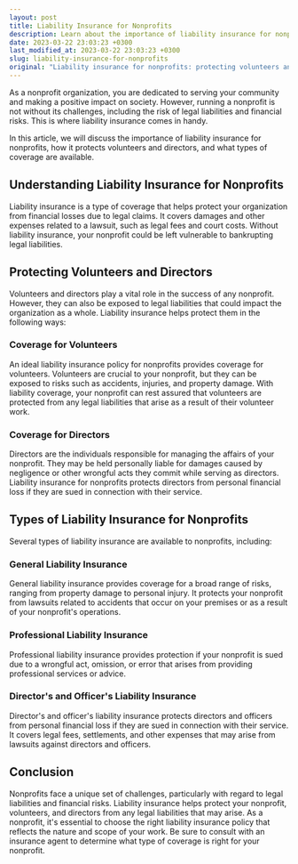 ```yaml
---
layout: post
title: Liability Insurance for Nonprofits
description: Learn about the importance of liability insurance for nonprofits and how it protects volunteers and directors from any legal liabilities and financial risks.
date: 2023-03-22 23:03:23 +0300
last_modified_at: 2023-03-22 23:03:23 +0300
slug: liability-insurance-for-nonprofits
original: "Liability insurance for nonprofits: protecting volunteers and directors"
---
```

As a nonprofit organization, you are dedicated to serving your community and making a positive impact on society. However, running a nonprofit is not without its challenges, including the risk of legal liabilities and financial risks. This is where liability insurance comes in handy. 

In this article, we will discuss the importance of liability insurance for nonprofits, how it protects volunteers and directors, and what types of coverage are available.

## Understanding Liability Insurance for Nonprofits

Liability insurance is a type of coverage that helps protect your organization from financial losses due to legal claims. It covers damages and other expenses related to a lawsuit, such as legal fees and court costs. Without liability insurance, your nonprofit could be left vulnerable to bankrupting legal liabilities.

## Protecting Volunteers and Directors

Volunteers and directors play a vital role in the success of any nonprofit. However, they can also be exposed to legal liabilities that could impact the organization as a whole. Liability insurance helps protect them in the following ways:

### Coverage for Volunteers

An ideal liability insurance policy for nonprofits provides coverage for volunteers. Volunteers are crucial to your nonprofit, but they can be exposed to risks such as accidents, injuries, and property damage. With liability coverage, your nonprofit can rest assured that volunteers are protected from any legal liabilities that arise as a result of their volunteer work.

### Coverage for Directors

Directors are the individuals responsible for managing the affairs of your nonprofit. They may be held personally liable for damages caused by negligence or other wrongful acts they commit while serving as directors. Liability insurance for nonprofits protects directors from personal financial loss if they are sued in connection with their service.

## Types of Liability Insurance for Nonprofits

Several types of liability insurance are available to nonprofits, including:

### General Liability Insurance

General liability insurance provides coverage for a broad range of risks, ranging from property damage to personal injury. It protects your nonprofit from lawsuits related to accidents that occur on your premises or as a result of your nonprofit's operations.

### Professional Liability Insurance

Professional liability insurance provides protection if your nonprofit is sued due to a wrongful act, omission, or error that arises from providing professional services or advice.

### Director's and Officer's Liability Insurance

Director's and officer's liability insurance protects directors and officers from personal financial loss if they are sued in connection with their service. It covers legal fees, settlements, and other expenses that may arise from lawsuits against directors and officers.

## Conclusion

Nonprofits face a unique set of challenges, particularly with regard to legal liabilities and financial risks. Liability insurance helps protect your nonprofit, volunteers, and directors from any legal liabilities that may arise. As a nonprofit, it's essential to choose the right liability insurance policy that reflects the nature and scope of your work. Be sure to consult with an insurance agent to determine what type of coverage is right for your nonprofit.